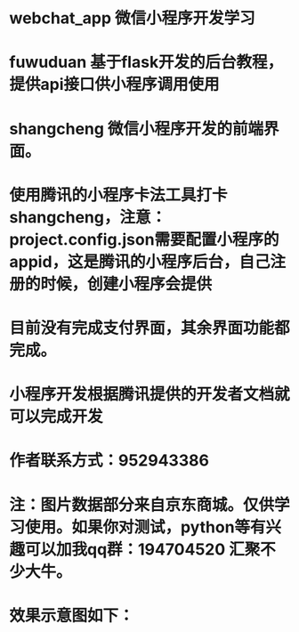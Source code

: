 # webchat_app 微信小程序开发学习
# fuwuduan  基于flask开发的后台教程，提供api接口供小程序调用使用
# shangcheng 微信小程序开发的前端界面。
#  使用腾讯的小程序卡法工具打卡shangcheng，注意：project.config.json需要配置小程序的appid，这是腾讯的小程序后台，自己注册的时候，创建小程序会提供
# 目前没有完成支付界面，其余界面功能都完成。
# 小程序开发根据腾讯提供的开发者文档就可以完成开发
#  作者联系方式：952943386
# 注：图片数据部分来自京东商城。仅供学习使用。如果你对测试，python等有兴趣可以加我qq群：194704520 汇聚不少大牛。
# 效果示意图如下：